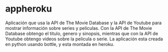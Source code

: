 # appheroku
Aplicación que usa la API de The Movie Database y la API de Youtube para mostrar información sobre series y peliculas. Con la API de The Movie Database obtengo el titulo, genero y sinopsis, mientras que con la API de Youtube obtengo videos sobre la pelicula o serie. La aplicación esta creada en python usando bottle, y esta montada en heroku.
